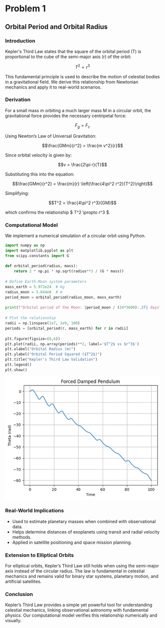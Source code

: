 # Problem 1

## Orbital Period and Orbital Radius

### Introduction

Kepler's Third Law states that the square of the orbital period (T) is proportional to the cube of the semi-major axis (r) of the orbit:

$$T^2 \propto r^3$$

This fundamental principle is used to describe the motion of celestial bodies in a gravitational field. We derive this relationship from Newtonian mechanics and apply it to real-world scenarios.

### Derivation

For a small mass m orbiting a much larger mass M in a circular orbit, the gravitational force provides the necessary centripetal force:

$$F_g = F_c$$

Using Newton’s Law of Universal Gravitation:

$$\frac{GMm}{r^2} = \frac{m v^2}{r}$$

Since orbital velocity is given by:

$$v = \frac{2\pi r}{T}$$

Substituting this into the equation:

$$\frac{GMm}{r^2} = \frac{m}{r} \left(\frac{4\pi^2 r^2}{T^2}\right)$$

Simplifying:

$$T^2 = \frac{4\pi^2 r^3}{GM}$$

which confirms the relationship $ T^2 \propto r^3 $.

### Computational Model

We implement a numerical simulation of a circular orbit using Python.

```python
import numpy as np
import matplotlib.pyplot as plt
from scipy.constants import G

def orbital_period(radius, mass):
    return 2 * np.pi * np.sqrt(radius**3 / (G * mass))

# Define Earth-Moon system parameters
mass_earth = 5.972e24  # kg
radius_moon = 3.844e8  # m
period_moon = orbital_period(radius_moon, mass_earth)

print(f"Orbital period of the Moon: {period_moon / (24*3600):.2f} days")

# Plot the relationship
radii = np.linspace(1e7, 1e9, 100)
periods = [orbital_period(r, mass_earth) for r in radii]

plt.figure(figsize=(8,6))
plt.plot(radii, np.array(periods)**2, label='$T^2$ vs $r^3$')
plt.xlabel("Orbital Radius (m)")
plt.ylabel("Orbital Period Squared ($T^2$)")
plt.title("Kepler's Third Law Validation")
plt.legend()
plt.show()
```

![Output](gravityp1.png)

### Real-World Implications

- Used to estimate planetary masses when combined with observational data.
- Helps determine distances of exoplanets using transit and radial velocity methods.
- Applied in satellite positioning and space mission planning.

### Extension to Elliptical Orbits

For elliptical orbits, Kepler’s Third Law still holds when using the semi-major axis instead of the circular radius. The law is fundamental in celestial mechanics and remains valid for binary star systems, planetary motion, and artificial satellites.

### Conclusion

Kepler’s Third Law provides a simple yet powerful tool for understanding celestial mechanics, linking observational astronomy with fundamental physics. Our computational model verifies this relationship numerically and visually.
